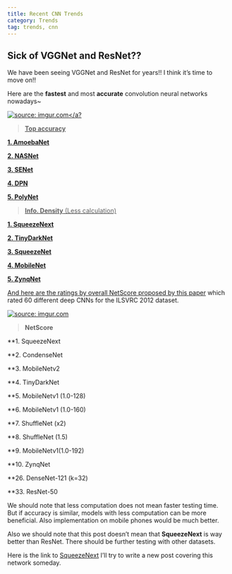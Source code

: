 ```yaml
---
title: Recent CNN Trends
category: Trends
tag: trends, cnn
---
```



## Sick of VGGNet and ResNet??

We have been seeing VGGNet and ResNet for years!! I think it’s time to move on!!

Here are the **fastest** and most **accurate** convolution neural networks nowadays~


<a href="https://i.imgur.com/SFqgxvX"><img src="https://i.imgur.com/SFqgxvX.png"  title="source: imgur.com" /></a?


> **Top accuracy**

**1. AmoebaNet**

**2. NASNet**

**3. SENet**

**4. DPN**

**5. PolyNet**


> **Info. Density** (Less calculation)

**1. SqueezeNext**

**2. TinyDarkNet**

**3. SqueezeNet**

**4. MobileNet**

**5. ZynqNet**


And here are the ratings by overall NetScore proposed by this [paper](https://arxiv.org/abs/1806.05512) which rated 60 different deep CNNs for the ILSVRC 2012 dataset.

<a href="https://i.imgur.com/pq2bpe9"><img src="https://i.imgur.com/pq2bpe9.png" title="source: imgur.com" /></a>

> **NetScore** 


**1. SqueezeNext

**2. CondenseNet

**3. MobileNetv2

**4. TinyDarkNet

**5. MobileNetv1 (1.0-128)

**6. MobileNetv1 (1.0-160)

**7. ShuffleNet (x2)

**8. ShuffleNet (1.5)

**9. MobileNetv1(1.0-192)

**10. ZynqNet

**26. DenseNet-121 (k=32)

**33. ResNet-50



We should note that less computation does not mean faster testing time. But if accuracy is similar, models with less computation can be more beneficial. Also implementation on mobile phones would be much better. 

Also we should note that this post doesn’t mean that **SqueezeNext** is way better than ResNet. There should be further testing with other datasets.


Here is the link to [SqueezeNext]( https://arxiv.org/abs/1803.10615)
I’ll try to write a new post covering this network someday.
